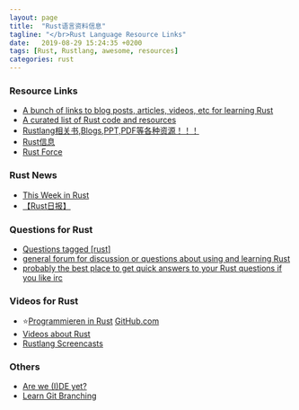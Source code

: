 ```yaml
---
layout: page
title:  "Rust语言资料信息"
tagline: "</br>Rust Language Resource Links"
date:   2019-08-29 15:24:35 +0200
tags: [Rust, Rustlang, awesome, resources]
categories: rust
---
```


### Resource Links
- [A bunch of links to blog posts, articles, videos, etc for learning Rust](https://github.com/ctjhoa/rust-learning)
- [A curated list of Rust code and resources](https://github.com/rust-unofficial/awesome-rust)
- [Rustlang相关书,Blogs,PPT,PDF等各种资源！！！](https://github.com/rustlang-cn/resourses)
- [Rust信息](https://skyao.io/learning-rust/introduction/information.html)
- [Rust Force](https://rustforce.net/)

### Rust News
- [This Week in Rust](https://this-week-in-rust.org/)
- [【Rust日报】](https://steemit.com/@blackanger)

### Questions for Rust
- [Questions tagged [rust]](https://stackoverflow.com/questions/tagged/rust)
- [general forum for discussion or questions about using and learning Rust](http://users.rust-lang.org/)
- [probably the best place to get quick answers to your Rust questions if you like irc](https://chat.mibbit.com/?server=irc.mozilla.org&channel=%23rust)

### Videos for Rust
- ⭐[Programmieren in Rust](https://www.youtube.com/watch?v=lQ36K1htRDY&list=PL0Ur-09iGhpwMbNiVTBeHmIjs0GuIXhNg) [GitHub.com](https://github.com/LukasKalbertodt/programmieren-in-rust)
- [Videos about Rust](https://daily-rust.github.io/2016/09/01/videos.html)
- [Rustlang Screencasts](https://www.youtube.com/playlist?list=PLTOeCUgrkpMNEHx6j0vCH0cuyAIVZadnc)

### Others
- [Are we (I)DE yet?](https://areweideyet.com/)
- [Learn Git Branching](https://learngitbranching.js.org/)
